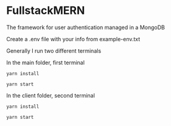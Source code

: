 # FullstackMERN
The framework for user authentication managed in a MongoDB

Create a .env file with your info from example-env.txt

Generally I run two different terminals

In the main folder, first terminal

``yarn install``

``yarn start``



In the client folder, second terminal


``yarn install``

``yarn start``


